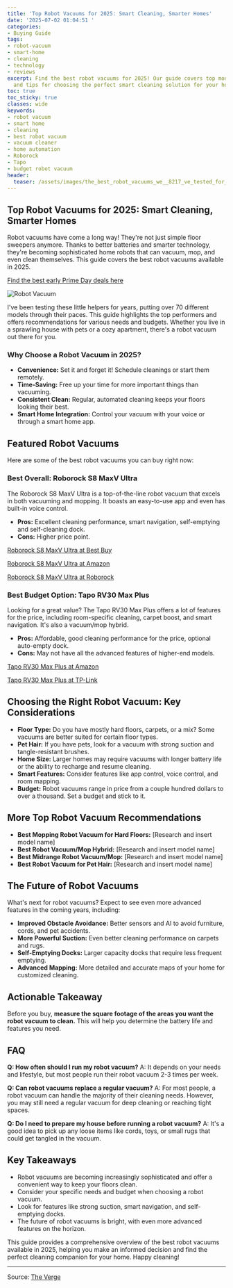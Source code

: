 ```yaml
---
title: 'Top Robot Vacuums for 2025: Smart Cleaning, Smarter Homes'
date: '2025-07-02 01:04:51 '
categories:
- Buying Guide
tags:
- robot-vacuum
- smart-home
- cleaning
- technology
- reviews
excerpt: Find the best robot vacuums for 2025! Our guide covers top models, features,
  and tips for choosing the perfect smart cleaning solution for your home.
toc: true
toc_sticky: true
classes: wide
keywords:
- robot vacuum
- smart home
- cleaning
- best robot vacuum
- vacuum cleaner
- home automation
- Roborock
- Tapo
- budget robot vacuum
header:
  teaser: /assets/images/the_best_robot_vacuums_we__8217_ve_tested_for_2025_20250702010450.jpg
---
```


## Top Robot Vacuums for 2025: Smart Cleaning, Smarter Homes

Robot vacuums have come a long way! They're not just simple floor sweepers anymore. Thanks to better batteries and smarter technology, they're becoming sophisticated home robots that can vacuum, mop, and even clean themselves. This guide covers the best robot vacuums available in 2025.

[Find the best early Prime Day deals here](https://www.theverge.com/tech/692002/amazon-prime-day-best-early-deals-2025)


![Robot Vacuum](https://platform.theverge.com/wp-content/uploads/sites/2/2025/03/257605_best_budget_robot_vacuums_CVirginia.jpg?quality=90&strip=all&crop=0,0,100,100)


I've been testing these little helpers for years, putting over 70 different models through their paces. This guide highlights the top performers and offers recommendations for various needs and budgets. Whether you live in a sprawling house with pets or a cozy apartment, there's a robot vacuum out there for you.

### Why Choose a Robot Vacuum in 2025?

*   **Convenience:** Set it and forget it! Schedule cleanings or start them remotely.
*   **Time-Saving:** Free up your time for more important things than vacuuming.
*   **Consistent Clean:** Regular, automated cleaning keeps your floors looking their best.
*   **Smart Home Integration:** Control your vacuum with your voice or through a smart home app.

## Featured Robot Vacuums

Here are some of the best robot vacuums you can buy right now:

### Best Overall: Roborock S8 MaxV Ultra

The Roborock S8 MaxV Ultra is a top-of-the-line robot vacuum that excels in both vacuuming and mopping. It boasts an easy-to-use app and even has built-in voice control. 

*   **Pros:** Excellent cleaning performance, smart navigation, self-emptying and self-cleaning dock.
*   **Cons:** Higher price point.

[Roborock S8 MaxV Ultra at Best Buy](https://www.bestbuy.com/site/roborock-s8-maxv-ultra-robot-vacuum-and-mop-with-flexiarm-design-side-brush-10000-pa-suction-and-8-in-1-rockdock-ultra-white/6579466.p)

[Roborock S8 MaxV Ultra at Amazon](https://www.amazon.com/dp/B0CQLPNB2X/)

[Roborock S8 MaxV Ultra at Roborock](https://us.roborock.com/products/roborock-s8-maxv-ultra/)

### Best Budget Option: Tapo RV30 Max Plus

Looking for a great value? The Tapo RV30 Max Plus offers a lot of features for the price, including room-specific cleaning, carpet boost, and smart navigation. It's also a vacuum/mop hybrid.

*   **Pros:** Affordable, good cleaning performance for the price, optional auto-empty dock.
*   **Cons:** May not have all the advanced features of higher-end models.

[Tapo RV30 Max Plus at Amazon](https://www.amazon.com/Tapo-Self-Emptying-Max-RV30-Plus/dp/B0DGRJKDKC)

[Tapo RV30 Max Plus at TP-Link](https://us.store.tp-link.com/products/tapo-rv30-max-plus-5300pa-suction-robot-vacuum-mop-with-auto-empty-dock)

## Choosing the Right Robot Vacuum: Key Considerations

*   **Floor Type:** Do you have mostly hard floors, carpets, or a mix? Some vacuums are better suited for certain floor types.
*   **Pet Hair:** If you have pets, look for a vacuum with strong suction and tangle-resistant brushes.
*   **Home Size:** Larger homes may require vacuums with longer battery life or the ability to recharge and resume cleaning.
*   **Smart Features:** Consider features like app control, voice control, and room mapping.
*   **Budget:** Robot vacuums range in price from a couple hundred dollars to over a thousand. Set a budget and stick to it.

## More Top Robot Vacuum Recommendations

*   **Best Mopping Robot Vacuum for Hard Floors:** [Research and insert model name]
*   **Best Robot Vacuum/Mop Hybrid:** [Research and insert model name]
*   **Best Midrange Robot Vacuum/Mop:** [Research and insert model name]
*   **Best Robot Vacuum for Pet Hair:** [Research and insert model name]

## The Future of Robot Vacuums

What's next for robot vacuums? Expect to see even more advanced features in the coming years, including:

*   **Improved Obstacle Avoidance:** Better sensors and AI to avoid furniture, cords, and pet accidents.
*   **More Powerful Suction:** Even better cleaning performance on carpets and rugs.
*   **Self-Emptying Docks:** Larger capacity docks that require less frequent emptying.
*   **Advanced Mapping:** More detailed and accurate maps of your home for customized cleaning.

## Actionable Takeaway

Before you buy, **measure the square footage of the areas you want the robot vacuum to clean.** This will help you determine the battery life and features you need.

## FAQ

**Q: How often should I run my robot vacuum?**
A: It depends on your needs and lifestyle, but most people run their robot vacuum 2-3 times per week.

**Q: Can robot vacuums replace a regular vacuum?**
A: For most people, a robot vacuum can handle the majority of their cleaning needs. However, you may still need a regular vacuum for deep cleaning or reaching tight spaces.

**Q: Do I need to prepare my house before running a robot vacuum?**
A: It's a good idea to pick up any loose items like cords, toys, or small rugs that could get tangled in the vacuum.

## Key Takeaways

*   Robot vacuums are becoming increasingly sophisticated and offer a convenient way to keep your floors clean.
*   Consider your specific needs and budget when choosing a robot vacuum.
*   Look for features like strong suction, smart navigation, and self-emptying docks.
*   The future of robot vacuums is bright, with even more advanced features on the horizon.

This guide provides a comprehensive overview of the best robot vacuums available in 2025, helping you make an informed decision and find the perfect cleaning companion for your home. Happy cleaning!

---

Source: [The Verge](https://www.theverge.com/22997597/best-robot-vacuum-cleaner)